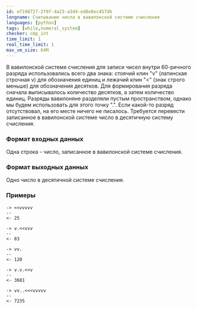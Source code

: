 ```yaml
---
id: ef198727-2f8f-4a23-a3d4-ed8e8ec457db
longname: Считывание числа в вавилонской системе счисления
languages: [python]
tags: [while,numeral_system]
checker: cmp_int
time_limit: 1
real_time_limit: 1
max_vm_size: 64M
---
```



В вавилонской системе счисления для записи чисел внутри 60-ричного разряда использовались всего два знака: стоячий клин "v" (латинская строчная v) для обозначения единиц и лежачий клин "<" (знак строго меньше) для обозначения десятков. Для формирования разряда сначала выписывалось количество десятков, а затем количество единиц. Разряды вавилоняне разделяли пустым пространством, однако мы будем использовать для этого точку ".". Если какой-то разряд отсутствовал, на его месте ничего не писалось. Требуется перевести записанное в вавилонской системе число в десятичную систему счисления.

### Формат входных данных

Одна строка - число, записанное в вавилонской системе счисления.

### Формат выходных данных

Одно число в десятичной системе счисления.

### Примеры

```
-> <<vvvvv
--
<- 25
```

```
-> v.<<vvv
--
<- 83
```

```
-> vv.
--
<- 120
```

```
-> v.v.<<v
--
<- 3681
```

```
-> vv..<<<vvvvv
--
<- 7235
```
